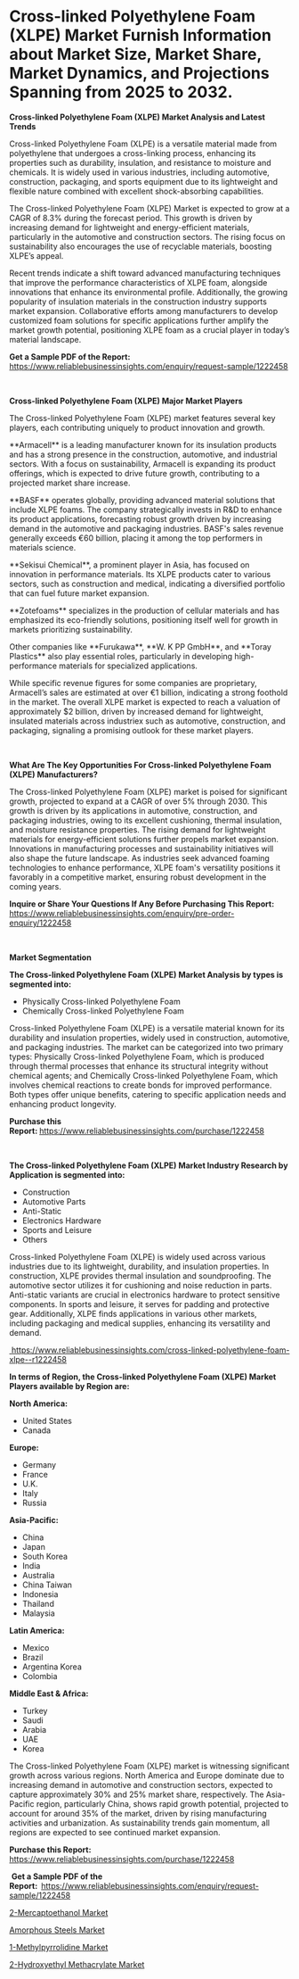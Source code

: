 <p><h1>Cross-linked Polyethylene Foam (XLPE) Market Furnish Information about Market Size, Market Share, Market Dynamics, and Projections Spanning from 2025 to 2032.</h1></p><p><strong>Cross-linked Polyethylene Foam (XLPE) Market Analysis and Latest Trends</strong></p>
<p><p>Cross-linked Polyethylene Foam (XLPE) is a versatile material made from polyethylene that undergoes a cross-linking process, enhancing its properties such as durability, insulation, and resistance to moisture and chemicals. It is widely used in various industries, including automotive, construction, packaging, and sports equipment due to its lightweight and flexible nature combined with excellent shock-absorbing capabilities.</p><p>The Cross-linked Polyethylene Foam (XLPE) Market is expected to grow at a CAGR of 8.3% during the forecast period. This growth is driven by increasing demand for lightweight and energy-efficient materials, particularly in the automotive and construction sectors. The rising focus on sustainability also encourages the use of recyclable materials, boosting XLPE’s appeal.</p><p>Recent trends indicate a shift toward advanced manufacturing techniques that improve the performance characteristics of XLPE foam, alongside innovations that enhance its environmental profile. Additionally, the growing popularity of insulation materials in the construction industry supports market expansion. Collaborative efforts among manufacturers to develop customized foam solutions for specific applications further amplify the market growth potential, positioning XLPE foam as a crucial player in today’s material landscape.</p></p>
<p><strong>Get a Sample PDF of the Report:&nbsp;</strong> <a href="https://www.reliablebusinessinsights.com/enquiry/request-sample/1222458?utm_campaign=1877&utm_medium=2&utm_source=Github&utm_content=ia&utm_term=02022025&utm_id=cross-linked-polyethylene-foam-xlpe">https://www.reliablebusinessinsights.com/enquiry/request-sample/1222458</a></p>
<p>&nbsp;</p>
<p><strong>Cross-linked Polyethylene Foam (XLPE) Major Market Players</strong></p>
<p><p>The Cross-linked Polyethylene Foam (XLPE) market features several key players, each contributing uniquely to product innovation and growth. </p><p>**Armacell** is a leading manufacturer known for its insulation products and has a strong presence in the construction, automotive, and industrial sectors. With a focus on sustainability, Armacell is expanding its product offerings, which is expected to drive future growth, contributing to a projected market share increase.</p><p>**BASF** operates globally, providing advanced material solutions that include XLPE foams. The company strategically invests in R&D to enhance its product applications, forecasting robust growth driven by increasing demand in the automotive and packaging industries. BASF's sales revenue generally exceeds €60 billion, placing it among the top performers in materials science.</p><p>**Sekisui Chemical**, a prominent player in Asia, has focused on innovation in performance materials. Its XLPE products cater to various sectors, such as construction and medical, indicating a diversified portfolio that can fuel future market expansion. </p><p>**Zotefoams** specializes in the production of cellular materials and has emphasized its eco-friendly solutions, positioning itself well for growth in markets prioritizing sustainability.</p><p>Other companies like **Furukawa**, **W. K PP GmbH**, and **Toray Plastics** also play essential roles, particularly in developing high-performance materials for specialized applications. </p><p>While specific revenue figures for some companies are proprietary, Armacell’s sales are estimated at over €1 billion, indicating a strong foothold in the market. The overall XLPE market is expected to reach a valuation of approximately $2 billion, driven by increased demand for lightweight, insulated materials across industriex such as automotive, construction, and packaging, signaling a promising outlook for these market players.</p></p>
<p>&nbsp;</p>
<p><strong>What Are The Key Opportunities For Cross-linked Polyethylene Foam (XLPE) Manufacturers?</strong></p>
<p><p>The Cross-linked Polyethylene Foam (XLPE) market is poised for significant growth, projected to expand at a CAGR of over 5% through 2030. This growth is driven by its applications in automotive, construction, and packaging industries, owing to its excellent cushioning, thermal insulation, and moisture resistance properties. The rising demand for lightweight materials for energy-efficient solutions further propels market expansion. Innovations in manufacturing processes and sustainability initiatives will also shape the future landscape. As industries seek advanced foaming technologies to enhance performance, XLPE foam's versatility positions it favorably in a competitive market, ensuring robust development in the coming years.</p></p>
<p><strong>Inquire or Share Your Questions If Any Before Purchasing This Report:</strong> <a href="https://www.reliablebusinessinsights.com/enquiry/pre-order-enquiry/1222458?utm_campaign=1877&utm_medium=2&utm_source=Github&utm_content=ia&utm_term=02022025&utm_id=cross-linked-polyethylene-foam-xlpe">https://www.reliablebusinessinsights.com/enquiry/pre-order-enquiry/1222458</a></p>
<p>&nbsp;</p>
<p><strong>Market Segmentation</strong></p>
<p><strong>The Cross-linked Polyethylene Foam (XLPE) Market Analysis by types is segmented into:</strong></p>
<p><ul><li>Physically Cross-linked Polyethylene Foam</li><li>Chemically Cross-linked Polyethylene Foam</li></ul></p>
<p><p>Cross-linked Polyethylene Foam (XLPE) is a versatile material known for its durability and insulation properties, widely used in construction, automotive, and packaging industries. The market can be categorized into two primary types: Physically Cross-linked Polyethylene Foam, which is produced through thermal processes that enhance its structural integrity without chemical agents; and Chemically Cross-linked Polyethylene Foam, which involves chemical reactions to create bonds for improved performance. Both types offer unique benefits, catering to specific application needs and enhancing product longevity.</p></p>
<p><strong>Purchase this Report:&nbsp;</strong><a href="https://www.reliablebusinessinsights.com/purchase/1222458?utm_campaign=1877&utm_medium=2&utm_source=Github&utm_content=ia&utm_term=02022025&utm_id=cross-linked-polyethylene-foam-xlpe">https://www.reliablebusinessinsights.com/purchase/1222458</a></p>
<p>&nbsp;</p>
<p><strong>The Cross-linked Polyethylene Foam (XLPE) Market Industry Research by Application is segmented into:</strong></p>
<p><ul><li>Construction</li><li>Automotive Parts</li><li>Anti-Static</li><li>Electronics Hardware</li><li>Sports and Leisure</li><li>Others</li></ul></p>
<p><p>Cross-linked Polyethylene Foam (XLPE) is widely used across various industries due to its lightweight, durability, and insulation properties. In construction, XLPE provides thermal insulation and soundproofing. The automotive sector utilizes it for cushioning and noise reduction in parts. Anti-static variants are crucial in electronics hardware to protect sensitive components. In sports and leisure, it serves for padding and protective gear. Additionally, XLPE finds applications in various other markets, including packaging and medical supplies, enhancing its versatility and demand.</p></p>
<p><a href="https://www.reliablebusinessinsights.com/cross-linked-polyethylene-foam-xlpe--r1222458?utm_campaign=1877&utm_medium=2&utm_source=Github&utm_content=ia&utm_term=02022025&utm_id=cross-linked-polyethylene-foam-xlpe">&nbsp;https://www.reliablebusinessinsights.com/cross-linked-polyethylene-foam-xlpe--r1222458</a></p>
<p><strong>In terms of Region, the Cross-linked Polyethylene Foam (XLPE) Market Players available by Region are:</strong></p>
<p>
    <p> <strong> North America: </strong>
        <ul>
            <li>United States</li>
            <li>Canada</li>
        </ul>
        </p> 
    <p> <strong> Europe: </strong>
        <ul>
            <li>Germany</li>
            <li>France</li>
            <li>U.K.</li>
            <li>Italy</li>
            <li>Russia</li>
        </ul>
        </p> 
    <p> <strong> Asia-Pacific: </strong>
        <ul>
            <li>China</li>
            <li>Japan</li>
            <li>South Korea</li>
            <li>India</li>
            <li>Australia</li>
            <li>China Taiwan</li>
            <li>Indonesia</li>
            <li>Thailand</li>
            <li>Malaysia</li>
        </ul>
        </p> 
    <p> <strong> Latin America: </strong>
        <ul>
            <li>Mexico</li>
            <li>Brazil</li>
            <li>Argentina Korea</li>
            <li>Colombia</li>
        </ul>
        </p> 
    <p> <strong> Middle East & Africa: </strong>
        <ul>
            <li>Turkey</li>
            <li>Saudi</li>
            <li>Arabia</li>
            <li>UAE</li>
            <li>Korea</li>
        </ul>
    </p>
    </p>
<p><p>The Cross-linked Polyethylene Foam (XLPE) market is witnessing significant growth across various regions. North America and Europe dominate due to increasing demand in automotive and construction sectors, expected to capture approximately 30% and 25% market share, respectively. The Asia-Pacific region, particularly China, shows rapid growth potential, projected to account for around 35% of the market, driven by rising manufacturing activities and urbanization. As sustainability trends gain momentum, all regions are expected to see continued market expansion.</p></p>
<p><strong>Purchase this Report: </strong><a href="https://www.reliablebusinessinsights.com/purchase/1222458?utm_campaign=1877&utm_medium=2&utm_source=Github&utm_content=ia&utm_term=02022025&utm_id=cross-linked-polyethylene-foam-xlpe">https://www.reliablebusinessinsights.com/purchase/1222458</a></p>
<p>&nbsp;<strong>Get a Sample PDF of the Report:&nbsp;&nbsp;</strong><a href="https://www.reliablebusinessinsights.com/enquiry/request-sample/1222458?utm_campaign=1877&utm_medium=2&utm_source=Github&utm_content=ia&utm_term=02022025&utm_id=cross-linked-polyethylene-foam-xlpe">https://www.reliablebusinessinsights.com/enquiry/request-sample/1222458</a></p>
<p><strong></strong></p>
<p><p><a href="https://github.com/zanoligarav/Market-Research-Report-List-1/blob/main/2-mercaptoethanol-market.md?utm_campaign=1877&utm_medium=2&utm_source=Github&utm_content=ia&utm_term=02022025&utm_id=cross-linked-polyethylene-foam-xlpe">2-Mercaptoethanol Market</a></p><p><a href="https://github.com/haaszgettre6/Market-Research-Report-List-1/blob/main/amorphous-steels-market.md?utm_campaign=1877&utm_medium=2&utm_source=Github&utm_content=ia&utm_term=02022025&utm_id=cross-linked-polyethylene-foam-xlpe">Amorphous Steels Market</a></p><p><a href="https://github.com/deyniphytic/Market-Research-Report-List-1/blob/main/1-methylpyrrolidine-market.md?utm_campaign=1877&utm_medium=2&utm_source=Github&utm_content=ia&utm_term=02022025&utm_id=cross-linked-polyethylene-foam-xlpe">1-Methylpyrrolidine Market</a></p><p><a href="https://github.com/qetelosooya/Market-Research-Report-List-1/blob/main/2-hydroxyethyl-methacrylate-market.md?utm_campaign=1877&utm_medium=2&utm_source=Github&utm_content=ia&utm_term=02022025&utm_id=cross-linked-polyethylene-foam-xlpe">2-Hydroxyethyl Methacrylate Market</a></p></p>